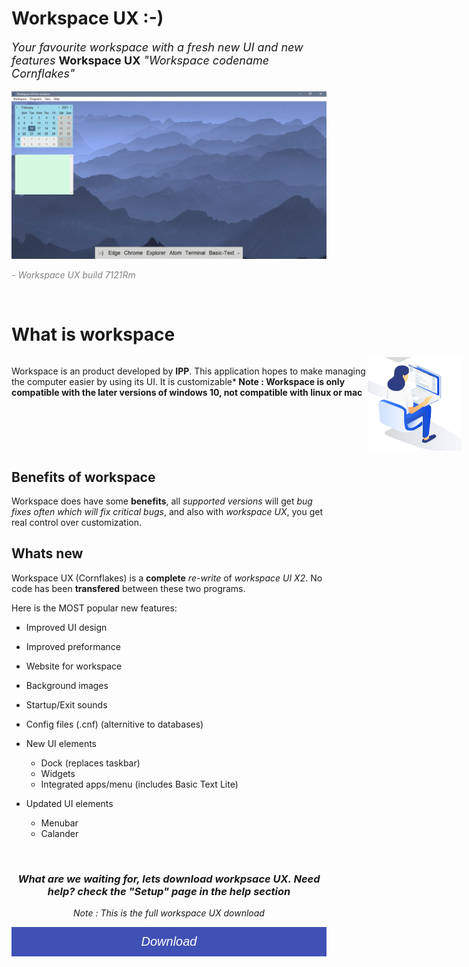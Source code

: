 <!-- Add icon library -->
<link rel="stylesheet" href="https://cdnjs.cloudflare.com/ajax/libs/font-awesome/4.7.0/css/font-awesome.min.css">

# Workspace UX :-)

<p style="font-size: 18px"><i>Your favourite workspace with a fresh new UI and new features</i>
<b>Workspace UX</b> <i>"Workspace codename Cornflakes"</i></p>

<!-- Display "home" in workspace -->
<img src="Images\home.png">
<p style="color: grey;"><i>- Workspace UX build 7121Rm</i></p><br>

<!-- What is workspace -->
# What is workspace
<div style="display: grid; grid-template-columns: 570px 300px;">
	<p>Workspace is an product developed by <b>IPP</b>. This application hopes to make managing the computer easier by using its UI. It is customizable*<b> Note : Workspace is only compatible with the later versions of windows 10, not compatible with linux or mac</b></p>
	<img src="Images\worker.png" height="150px" width="150px">
</div>

## Benefits of workspace
Workspace does have some **benefits**, all *supported versions* will get *bug fixes often which will fix critical bugs*, and also with *workspace UX*, you get real control over customization.

## Whats new
Workspace UX (Cornflakes) is a **complete** *re-write* of *workspace UI X2*. No code has been **transfered** between these two programs.

Here is the MOST popular new features:

- Improved UI design
- Improved preformance
- Website for workspace
- Background images
- Startup/Exit sounds
- Config files (.cnf) (alternitive to databases)

- New UI elements
	- Dock (replaces taskbar)
	- Widgets
	- Integrated apps/menu (includes Basic Text Lite)

- Updated UI elements
	- Menubar
	- Calander

<!-- Info text --><br>
<section style="user-select: none;">

<center><h3><i>What are we waiting for, lets download workpsace UX. Need help? check the "Setup" page in the help section</i></h3>
<p><i>Note : This is the full workspace UX download</i></p>

<!-- Style button -->
<style>
/* Style buttons */
.btn {
  background-color: #4051B5;
  border: none;
  color: white;
  padding: 12px 30px;
  cursor: pointer;
  font-size: 20px;
}

/* Darker background on mouse-over */
.btn:hover { background-color: RoyalBlue; }
</style>

<!-- Full width button -->
<a href='Workspace-public.zip' download title="Download workspace build 7121Rm">
	<button class="btn" style="width:100%"><i class="fa fa-download"> Download</i></button>
</a>

</center>
</section>